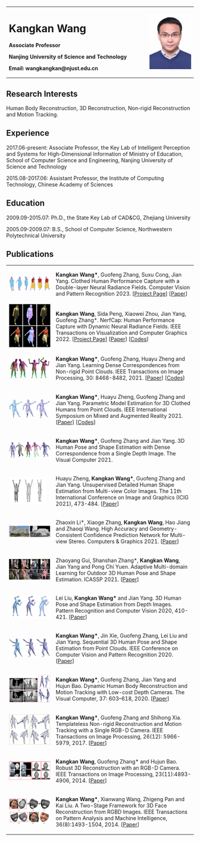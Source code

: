<table border="0">
  <tr>
    <td width="75%">
      <h1>Kangkan Wang</h1>
      <p><b>Associate Professor</b></p>
      <p><b>Nanjing University of Science and Technology</b></p>
      <p><b>Email: wangkangkan@njust.edu.cn</b></p>
    </td>
    <td width="25%">
      <img src="/GetPhotoFile.jfif" width="100%">     
    </td>
  </tr>
</table>

## Research Interests

Human Body Reconstruction, 3D Reconstruction, Non-rigid Reconstruction and Motion Tracking.

## Experience

2017.06-present: Associate Professor, the Key Lab of Intelligent Perception and Systems for High-Dimensional Information of Ministry of Education, School of Computer Science and Engineering, Nanjing University of Science and Technology

2015.08-2017.06: Assistant Professor, the Institute of Computing Technology, Chinese Academy of Sciences

## Education

2009.09-2015.07: Ph.D., the State Key Lab of CAD&CG, Zhejiang University

2005.09-2009.07: B.S., School of Computer Science, Northwestern Polytechnical University

## Publications 
<table border="0">
  <tr>
    <td width="25%">
      <img src="/ClothedHumanCap.png" width="100%">     
    </td>
    <td width="75%">
      <p><b>Kangkan Wang*</b>, Guofeng Zhang, Suxu Cong, Jian Yang. Clothed Human Performance Capture with a Double-layer Neural Radiance Fields. Computer Vision and Pattern Recognition 2023. 
        [<a href="https://wangkangkan.github.io/project_pages/ClothedHumanCap/index.html"  target="_blank">Project Page</a>]
        [<a href="http://www.cad.zju.edu.cn/home/gfzhang/papers/"  target="_blank">Paper</a>]         
        </p>
    </td>
    
  </tr>
    <tr>
      <td width="25%">
      <img src="/nerfcap.png" width="100%">     
    </td>
    <td width="75%">
      <p><b>Kangkan Wang</b>, Sida Peng, Xiaowei Zhou, Jian Yang, Guofeng Zhang*. NerfCap: Human Performance Capture with Dynamic Neural Radiance Fields. IEEE Transactions on Visualization and Computer Graphics 2022. 
        [<a href="https://wangkangkan.github.io/project_pages/NerfCap/index.html"  target="_blank">Project Page</a>]
        [<a href="http://www.cad.zju.edu.cn/home/gfzhang/papers/NerfCap/NerfCap_TVCG_2022.pdf"  target="_blank">Paper</a>]
        [<a href="https://github.com/wangkangkan/nerfcap"  target="_blank">Codes</a>]</p>
    </td>
    
  </tr>
    <tr>
      <td width="25%">
      <img src="/1.png" width="100%">     
    </td>
    <td width="75%">
      <p><b>Kangkan Wang*</b>, Guofeng Zhang, Huayu Zheng and Jian Yang. Learning Dense Correspondences from Non-rigid Point Clouds. IEEE Transactions on Image Processing, 30: 8468-8482, 2021.  
        [<a href="https://ieeexplore.ieee.org/stamp/stamp.jsp?tp=&arnumber=9562270"  target="_blank">Paper</a>] [<a href="https://github.com/wangkangkan/LearningDenseCorrespondences"  target="_blank">Codes</a>]</p>
    </td>

  </tr>
    <tr>
      <td width="25%">
      <img src="/2.png" width="100%">     
    </td>
    <td width="75%">
      <p><b> Kangkan Wang*</b>, Huayu Zheng, Guofeng Zhang and Jian Yang. Parametric Model Estimation for 3D Clothed Humans from Point Clouds. IEEE International Symposium on Mixed and Augmented Reality 2021.  [<a href="https://ieeexplore.ieee.org/stamp/stamp.jsp?tp=&arnumber=9583800"  target="_blank">Paper</a>] [<a href="https://github.com/wangkangkan/3DClothedHumans"  target="_blank">Codes</a>]</p>
    </td>

  </tr>
    <tr>
      <td width="25%">
      <img src="/3.png" width="100%">     
    </td>
    <td width="75%">
      <p><b>Kangkan Wang*</b>, Guofeng Zhang and Jian Yang. 3D Human Pose and Shape Estimation with Dense Correspondence from a Single Depth Image. The Visual Computer 2021.</p>
    </td>

  </tr>
    <tr>
      <td width="25%">
      <img src="/4.png" width="90%">     
    </td>
    <td width="75%">
      <p>Huayu Zheng, <b>Kangkan Wang*</b>, Guofeng Zhang and Jian Yang. Unsupervised Detailed Human Shape Estimation from Multi-view Color Images. The 11th International Conference on Image and Graphics (ICIG 2021), 473-484. [<a href="https://link.springer.com/content/pdf/10.1007%2F978-3-030-87358-5.pdf "  target="_blank">Paper</a>] </p>
    </td>

  </tr>
      <tr>
      <td width="25%">
      <img src="/5.png" width="100%">     
    </td>
    <td width="75%">
      <p>Zhaoxin Li*, Xiaoge Zhang, <b>Kangkan Wang</b>, Hao Jiang and Zhaoqi Wang. High Accuracy and Geometry-Consistent Confidence Prediction Network for Multi-view Stereo. Computers & Graphics 2021. [<a href="https://www.sciencedirect.com/science/article/pii/S0097849321000625/pdfft?md5=7010f6a201d6b8e09c01569465da919e&pid=1-s2.0-S0097849321000625-main.pdf"  target="_blank">Paper</a>] </p>
    </td>

  </tr>
      <tr>
      <td width="25%">
      <img src="/6.png" width="100%">     
    </td>
    <td width="75%">
      <p> Zhaoyang Gui, Shanshan Zhang*, <b>Kangkan Wang</b>, Jian Yang and Pong Chi Yuen. Adaptive Multi-domain Learning for Outdoor 3D Human Pose and Shape Estimation. ICASSP 2021. [<a href="https://ieeexplore.ieee.org/stamp/stamp.jsp?tp=&arnumber=9414590"  target="_blank">Paper</a>] </p>
    </td>

  </tr>
      <tr>
      <td width="25%">
      <img src="/7.jpg" width="100%">     
    </td>
    <td width="75%">
      <p> Lei Liu, <b>Kangkan Wang*</b> and Jian Yang. 3D Human Pose and Shape Estimation from Depth Images. Pattern Recognition and Computer Vision 2020, 410-421. [<a href="https://link.springer.com/content/pdf/10.1007%2F978-3-030-60633-6.pdf"  target="_blank">Paper</a>] </p>
    </td>

  </tr>
      <tr>
      <td width="25%">
      <img src="/8.png" width="100%">     
    </td>
    <td width="75%">
      <p> <b>Kangkan Wang*</b>, Jin Xie, Guofeng Zhang, Lei Liu and Jian Yang. Sequential 3D Human Pose and Shape Estimation from Point Clouds. IEEE Conference on Computer Vision and Pattern Recognition 2020. [<a href="http://www.cad.zju.edu.cn/home/gfzhang/projects/cvpr2020_HPSE.pdf"  target="_blank">Paper</a>] </p>
    </td>

  </tr> 
      <tr>
      <td width="25%">
      <img src="/9.png" width="100%">     
    </td>
    <td width="75%">
      <p> <b>Kangkan Wang*</b>, Guofeng Zhang, Jian Yang and Hujun Bao. Dynamic Human Body Reconstruction and Motion Tracking with Low-cost Depth Cameras. The Visual Computer, 37: 603–618, 2020. [<a href="https://link.springer.com/content/pdf/10.1007/s00371-020-01826-4.pdf"  target="_blank">Paper</a>] </p>
    </td>

  </tr>
      <tr>
      <td width="25%">
      <img src="/10.png" width="100%">     
    </td>
    <td width="75%">
      <p> <b>Kangkan Wang*</b>, Guofeng Zhang and Shihong Xia. Templateless Non-rigid Reconstruction and Motion Tracking with a Single RGB-D Camera. IEEE Transactions on Image Processing, 26(12): 5966-5979, 2017. [<a href="https://ieeexplore.ieee.org/stamp/stamp.jsp?tp=&arnumber=8011485"  target="_blank">Paper</a>] </p>
    </td>

  </tr>
      <tr>
      <td width="25%">
      <img src="/11.png" width="100%">     
    </td>
    <td width="75%">
      <p> <b>Kangkan Wang</b>, Guofeng Zhang* and Hujun Bao. Robust 3D Reconstruction with an RGB-D Camera. IEEE Transactions on Image Processing, 23(11):4893-4906, 2014. [<a href="https://ieeexplore.ieee.org/stamp/stamp.jsp?tp=&arnumber=6891315"  target="_blank">Paper</a>] </p>
    </td>

  </tr>
      <tr>
      <td width="25%">
      <img src="/12.png" width="100%">     
    </td>
    <td width="75%">
      <p> <b>Kangkan Wang*</b>, Xianwang Wang, Zhigeng Pan and Kai Liu. A Two-Stage Framework for 3D Face Reconstruction from RGBD Images. IEEE Transactions on Pattern Analysis and Machine Intelligence, 36(8):1493-1504, 2014. [<a href="https://ieeexplore.ieee.org/stamp/stamp.jsp?tp=&arnumber=6678516"  target="_blank">Paper</a>] </p>
    </td>

  </tr>
  
</table>
